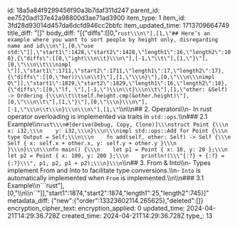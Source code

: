 id: 18a5a84f9299456f90a3b7daf311d247
parent_id: ee7520ad137e42a98800d3ae71ad3900
item_type: 1
item_id: 3fd28d93014d457da6dcfd946cc2bbfc
item_updated_time: 1713709664749
title_diff: "[]"
body_diff: "[{\"diffs\":[[0,\"```rust\\\n\"],[1,\"## Here’s an example where you want to sort people by height only, disregarding name and id\\\n\"],[0,\"use std:\"]],\"start1\":1428,\"start2\":1428,\"length1\":16,\"length2\":108},{\"diffs\":[[0,\"ight\\\n\\t}\\\n\"],[-1,\"\\t\"],[1,\"}\"],[0,\"\\\n\\t\\\nimpl \"]],\"start1\":1711,\"start2\":1711,\"length1\":17,\"length2\":17},{\"diffs\":[[0,\"her))\\\n\\t}\"],[1,\"\\\n}\"],[0,\"\\\n\\\nimpl O\"]],\"start1\":1829,\"start2\":1829,\"length1\":16,\"length2\":18},{\"diffs\":[[0,\"lf, \"],[-1,\")\\\n\\t}\\\n\\t\"],[1,\"other: &Self) -> Ordering {\\\n\\t\\tself.height.cmp(&other.height)\"],[0,\"\\\n\\t\"],[1,\"}\"],[0,\"\\\n}\\\n\"],[-1,\"\\\n\\t\\\n}\\\n\\\n\"],[1,\"```\\\n\\\n## 2. Operators\\\n- In rust operator overloading is implemented via traits in `std::ops`.\\\n### 2.1 Example\\\n```rust\\\n#[derive(Debug, Copy, Clone)]\\\nstruct Point {\\\n    x: i32,\\\n    y: i32,\\\n}\\\n\\\nimpl std::ops::Add for Point {\\\n    type Output = Self;\\\n\\\n    fn add(self, other: Self) -> Self {\\\n        Self { x: self.x + other.x, y: self.y + other.y }\\\n    }\\\n}\\\n\\\nfn main() {\\\n    let p1 = Point { x: 10, y: 20 };\\\n    let p2 = Point { x: 100, y: 200 };\\\n    println!(\\\"{:?} + {:?} = {:?}\\\", p1, p2, p1 + p2);\\\n}\\\n```\\\n## 3. From & Into\\\n- Types implement From and Into to facilitate type conversions.\\\n- `Into` is automatically implemented when `From` is implemented.\\\n\\\n### 3.1 Example\\\n```rust\"],[0,\"\\\n\\\n``\"]],\"start1\":1874,\"start2\":1874,\"length1\":25,\"length2\":745}]"
metadata_diff: {"new":{"order":13323602114.265625},"deleted":[]}
encryption_cipher_text: 
encryption_applied: 0
updated_time: 2024-04-21T14:29:36.728Z
created_time: 2024-04-21T14:29:36.728Z
type_: 13